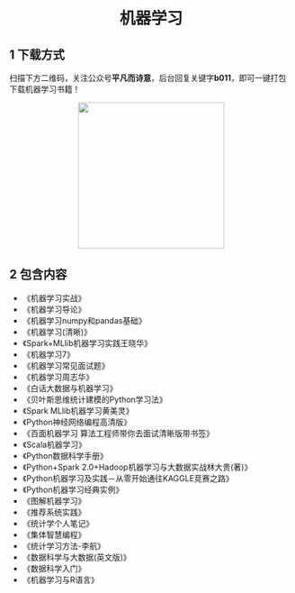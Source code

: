 <h1 align="center">机器学习</h1>

## 1 下载方式

扫描下方二维码，关注公众号**平凡而诗意**，后台回复关键字**b011**，即可一键打包下载机器学习书籍！

<p align="center">
    <img src="https://s1.ax1x.com/2022/07/10/jsCAdH.jpg" width="260" height="260"></img>
</p>

## 2 包含内容

- 《机器学习实战》
- 《机器学习导论》
- 《机器学习numpy和pandas基础》
- 《机器学习(清晰)》
- 《Spark+MLlib机器学习实践王晓华》
- 《机器学习7》
- 《机器学习常见面试题》
- 《机器学习周志华》
- 《白话大数据与机器学习》
- 《贝叶斯思维统计建模的Python学习法》
- 《Spark MLlib机器学习黄美灵》
- 《Python神经网络编程高清版》
- 《百面机器学习 算法工程师带你去面试清晰版带书签》
- 《Scala机器学习》
- 《Python数据科学手册》
- 《Python+Spark 2.0+Hadoop机器学习与大数据实战林大贵(著)》
- 《Python机器学习及实践－从零开始通往KAGGLE竞赛之路》
- 《Python机器学习经典实例》
- 《图解机器学习》
- 《推荐系统实践》
- 《统计学个人笔记》
- 《集体智慧编程》
- 《统计学习方法-李航》
- 《数据科学与大数据(英文版)》
- 《数据科学入门》
- 《机器学习与R语言》